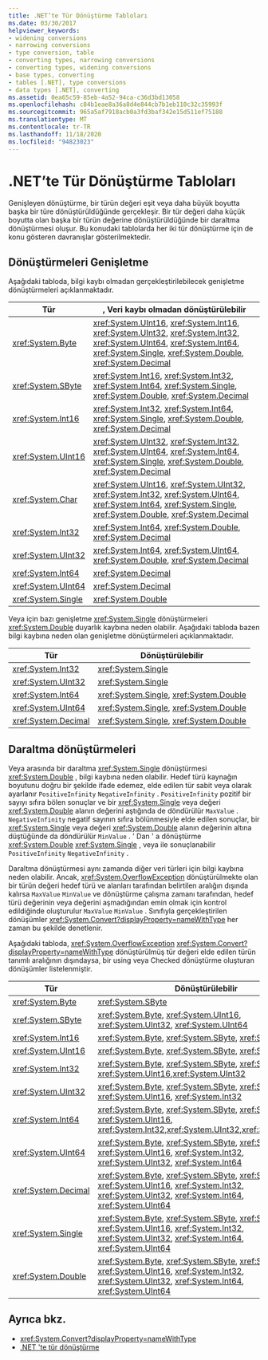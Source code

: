 ```yaml
---
title: .NET’te Tür Dönüştürme Tabloları
ms.date: 03/30/2017
helpviewer_keywords:
- widening conversions
- narrowing conversions
- type conversion, table
- converting types, narrowing conversions
- converting types, widening conversions
- base types, converting
- tables [.NET], type conversions
- data types [.NET], converting
ms.assetid: 0ea65c59-85eb-4a52-94ca-c36d3bd13058
ms.openlocfilehash: c84b1eae8a36a8d4e844cb7b1eb110c32c35993f
ms.sourcegitcommit: 965a5af7918acb0a3fd3baf342e15d511ef75188
ms.translationtype: MT
ms.contentlocale: tr-TR
ms.lasthandoff: 11/18/2020
ms.locfileid: "94823023"
---
```

# <a name="type-conversion-tables-in-net"></a>.NET’te Tür Dönüştürme Tabloları
Genişleyen dönüştürme, bir türün değeri eşit veya daha büyük boyutta başka bir türe dönüştürüldüğünde gerçekleşir. Bir tür değeri daha küçük boyutta olan başka bir türün değerine dönüştürüldüğünde bir daraltma dönüştürmesi oluşur. Bu konudaki tablolarda her iki tür dönüştürme için de konu gösteren davranışlar gösterilmektedir.  
  
## <a name="widening-conversions"></a>Dönüştürmeleri Genişletme  
 Aşağıdaki tabloda, bilgi kaybı olmadan gerçekleştirilebilecek genişletme dönüştürmeleri açıklanmaktadır.  
  
|Tür|, Veri kaybı olmadan dönüştürülebilir|  
|----------|-------------------------------------------|  
|<xref:System.Byte>|<xref:System.UInt16>, <xref:System.Int16>, <xref:System.UInt32>, <xref:System.Int32>, <xref:System.UInt64>, <xref:System.Int64>, <xref:System.Single>, <xref:System.Double>, <xref:System.Decimal>|  
|<xref:System.SByte>|<xref:System.Int16>, <xref:System.Int32>, <xref:System.Int64>, <xref:System.Single>, <xref:System.Double>, <xref:System.Decimal>|  
|<xref:System.Int16>|<xref:System.Int32>, <xref:System.Int64>, <xref:System.Single>, <xref:System.Double>, <xref:System.Decimal>|  
|<xref:System.UInt16>|<xref:System.UInt32>, <xref:System.Int32>, <xref:System.UInt64>, <xref:System.Int64>, <xref:System.Single>, <xref:System.Double>, <xref:System.Decimal>|  
|<xref:System.Char>|<xref:System.UInt16>, <xref:System.UInt32>, <xref:System.Int32>, <xref:System.UInt64>, <xref:System.Int64>, <xref:System.Single>, <xref:System.Double>, <xref:System.Decimal>|  
|<xref:System.Int32>|<xref:System.Int64>, <xref:System.Double>, <xref:System.Decimal>|  
|<xref:System.UInt32>|<xref:System.Int64>, <xref:System.UInt64>, <xref:System.Double>, <xref:System.Decimal>|  
|<xref:System.Int64>|<xref:System.Decimal>|  
|<xref:System.UInt64>|<xref:System.Decimal>|  
|<xref:System.Single>|<xref:System.Double>|  
  
 Veya için bazı genişletme <xref:System.Single> dönüştürmeleri <xref:System.Double> duyarlık kaybına neden olabilir. Aşağıdaki tabloda bazen bilgi kaybına neden olan genişletme dönüştürmeleri açıklanmaktadır.  
  
|Tür|Dönüştürülebilir|  
|----------|-------------------------|  
|<xref:System.Int32>|<xref:System.Single>|  
|<xref:System.UInt32>|<xref:System.Single>|  
|<xref:System.Int64>|<xref:System.Single>, <xref:System.Double>|  
|<xref:System.UInt64>|<xref:System.Single>, <xref:System.Double>|  
|<xref:System.Decimal>|<xref:System.Single>, <xref:System.Double>|  
  
## <a name="narrowing-conversions"></a>Daraltma dönüştürmeleri  
 Veya arasında bir daraltma <xref:System.Single> dönüştürmesi <xref:System.Double> , bilgi kaybına neden olabilir. Hedef türü kaynağın boyutunu doğru bir şekilde ifade edemez, elde edilen tür sabit veya olarak ayarlanır `PositiveInfinity` `NegativeInfinity` . `PositiveInfinity` pozitif bir sayıyı sıfıra bölen sonuçlar ve bir <xref:System.Single> veya değeri <xref:System.Double> alanın değerini aştığında de döndürülür `MaxValue` . `NegativeInfinity` negatif sayının sıfıra bölünmesiyle elde edilen sonuçlar, bir <xref:System.Single> veya değeri <xref:System.Double> alanın değerinin altına düştüğünde da döndürülür `MinValue` . ' Dan ' a dönüştürme <xref:System.Double> <xref:System.Single> , veya ile sonuçlanabilir `PositiveInfinity` `NegativeInfinity` .  
  
 Daraltma dönüştürmesi aynı zamanda diğer veri türleri için bilgi kaybına neden olabilir. Ancak, <xref:System.OverflowException> dönüştürülmekte olan bir türün değeri hedef türü ve alanları tarafından belirtilen aralığın dışında kalırsa `MaxValue` `MinValue` ve dönüştürme çalışma zamanı tarafından, hedef türü değerinin veya değerini aşmadığından emin olmak için kontrol edildiğinde oluşturulur `MaxValue` `MinValue` . Sınıfıyla gerçekleştirilen dönüşümler <xref:System.Convert?displayProperty=nameWithType> her zaman bu şekilde denetlenir.  
  
 Aşağıdaki tabloda, <xref:System.OverflowException> <xref:System.Convert?displayProperty=nameWithType> dönüştürülmüş tür değeri elde edilen türün tanımlı aralığının dışındaysa, bir using veya Checked dönüştürme oluşturan dönüşümler listelenmiştir.  
  
|Tür|Dönüştürülebilir|  
|----------|-------------------------|  
|<xref:System.Byte>|<xref:System.SByte>|  
|<xref:System.SByte>|<xref:System.Byte>, <xref:System.UInt16>, <xref:System.UInt32>, <xref:System.UInt64>|  
|<xref:System.Int16>|<xref:System.Byte>, <xref:System.SByte>, <xref:System.UInt16>|  
|<xref:System.UInt16>|<xref:System.Byte>, <xref:System.SByte>, <xref:System.Int16>|  
|<xref:System.Int32>|<xref:System.Byte>, <xref:System.SByte>, <xref:System.Int16>, <xref:System.UInt16>,<xref:System.UInt32>|  
|<xref:System.UInt32>|<xref:System.Byte>, <xref:System.SByte>, <xref:System.Int16>, <xref:System.UInt16>, <xref:System.Int32>|  
|<xref:System.Int64>|<xref:System.Byte>, <xref:System.SByte>, <xref:System.Int16>, <xref:System.UInt16>, <xref:System.Int32>,<xref:System.UInt32>,<xref:System.UInt64>|  
|<xref:System.UInt64>|<xref:System.Byte>, <xref:System.SByte>, <xref:System.Int16>, <xref:System.UInt16>, <xref:System.Int32>, <xref:System.UInt32>, <xref:System.Int64>|  
|<xref:System.Decimal>|<xref:System.Byte>, <xref:System.SByte>, <xref:System.Int16>, <xref:System.UInt16>, <xref:System.Int32>, <xref:System.UInt32>, <xref:System.Int64>, <xref:System.UInt64>|  
|<xref:System.Single>|<xref:System.Byte>, <xref:System.SByte>, <xref:System.Int16>, <xref:System.UInt16>, <xref:System.Int32>, <xref:System.UInt32>, <xref:System.Int64>, <xref:System.UInt64>|  
|<xref:System.Double>|<xref:System.Byte>, <xref:System.SByte>, <xref:System.Int16>, <xref:System.UInt16>, <xref:System.Int32>, <xref:System.UInt32>, <xref:System.Int64>, <xref:System.UInt64>|  
  
## <a name="see-also"></a>Ayrıca bkz.

- <xref:System.Convert?displayProperty=nameWithType>
- [.NET 'te tür dönüştürme](type-conversion.md)
